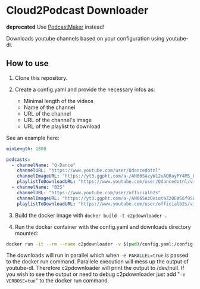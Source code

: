# Cloud2Podcast Downloader

**deprecated** Use [PodcastMaker](https://github.com/floge77/PodcastMaker) instead!

Downloads youtube channels based on your configuration using youtube-dl.

## How to use

1. Clone this repository.

2. Create a config.yaml and provide the necessary infos as:

   - Minimal length of the videos
   - Name of the channel
   - URL of the channel
   - URL of the channel's image
   - URL of the playlist to download

See an example here:

```yaml
minLength: 1800

podcasts:
  - channelName: "Q-Dance"
    channelURL: "https://www.youtube.com/user/Qdancedotnl"
    channelImageURL: "https://yt3.ggpht.com/a-/AN66SAzyW12uAQRayPY4MS_Fo_Wlj6PFjyNfx3X7CQ=s288-mo-c-c0xffffffff-rj-k-no"
    playlistToDownloadURL: "https://www.youtube.com/user/Qdancedotnl/videos"
  - channelName: "B2S"
    channelURL: "https://www.youtube.com/user/officialb2s"
    channelImageURL: "https://yt3.ggpht.com/a-/AN66SAzOHiotaZ20EWS6f9SHfzDPHQeAR_gyn-ng9w=s288-mo-c-c0xffffffff-rj-k-no"
    playlistToDownloadURL: "https://www.youtube.com/user/officialb2s/videos"
```

3. Build the docker image with `docker build -t c2pdownloader .`

4. Run the docker container with the config.yaml and downloads directory mounted:

```bash
docker run -it --rm --name c2pdownloader -v $(pwd)/config.yaml:/config.yaml -v $HOME/Downloads:/downloads c2pdownloader
```

The downloads will run in parallel which when `-e PARALLEL=true` is passed to the docker run command. Parallele execution will mess up the output of youtube-dl. Therefore c2pdownloader will print the output to /dev/null. If you wish to see the output or need to debug c2pdownloader just add "`-e VERBOSE=tue`" to the docker run command.
